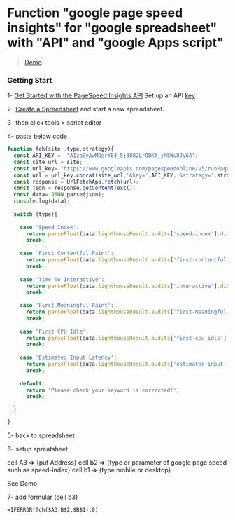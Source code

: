 # Function "google page speed insights" for "google spreadsheet" with "API" and "google Apps script"

> [Demo](https://docs.google.com/spreadsheets/d/15mPVxhuZ8W2r__F0F17RLjR1s2E2KPdzQf5KEBePBlw/edit?usp=sharing)



### Getting Start

1- [Get Started with the PageSpeed Insights API](https://developers.google.com/speed/docs/insights/v5/get-started)
Set up an API [key](https://console.developers.google.com/apis/credentials)

2- [Create a Spreedsheet](https://docs.google.com/spreadsheets/u/0/) and start a new spreadsheet.

3- then click tools > script editor

4- paste below code

```javascript
function fch(site ,type,strategy){
  const API_KEY =  "AIzaSyAwMOerYE4_5j8082LrOBKf_jM5Wu8Jy6A";
  const site_url = site;
  const url_key= "https://www.googleapis.com/pagespeedonline/v5/runPagespeed?url=";
  const url = url_key.concat(site_url,'&key=',API_KEY,'&strategy=',strategy);
  const response = UrlFetchApp.fetch(url);
  const json = response.getContentText();
  const data= JSON.parse(json);  
  console.log(data);
  
  switch (type){
  
    case 'Speed Index':
      return parseFloat(data.lighthouseResult.audits['speed-index'].displayValue); 
      break;
      
    case 'First Contentful Paint':
      return parseFloat(data.lighthouseResult.audits['first-contentful-paint'].displayValue); 
      break;
      
    case 'Time To Interactive':
      return parseFloat(data.lighthouseResult.audits['interactive'].displayValue); 
      break;
      
    case 'First Meaningful Paint':
      return parseFloat(data.lighthouseResult.audits['first-meaningful-paint'].displayValue); 
      break;
      
    case 'First CPU Idle':
      return parseFloat(data.lighthouseResult.audits['first-cpu-idle'].displayValue); 
      break;
      
    case 'Estimated Input Latency':
      return parseFloat(data.lighthouseResult.audits['estimated-input-latency'].displayValue); 
      break;
      
    default:
      return 'Please check your keyword is corrected!';
      break;

  }

}

```

5- back to spreadsheet

6- setup spreatsheet 

cell A3 => {put Address}
cell b2 => {type or parameter of google page speed such as speed-index}
cell b1 => {type mobile or desktop}

See Demo.

7- add formular (cell b3)

```
=IFERROR(fch($A3,B$2,$B$1),0)

```
